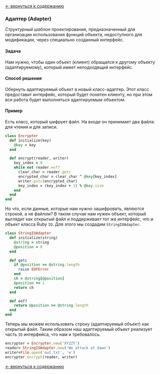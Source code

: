 <a name="start"></a>
[&larr; вернуться к
содержанию](https://github.com/VitaHub/Design-Patterns#structural)

### Адаптер (Adapter)
*Структурный шаблон* проектирования, предназначенный для организации
использования функций объекта, недоступного для модификации, через
специально созданный интерфейс.

#### Задача
Нам нужно, чтобы один объект (клиент) обращался к другому объекту
(адаптируемому), который имеет неподходящий интерфейс.

#### Способ решения
Обернуть адаптируемый объект в новый класс-адаптер. Этот класс предоставит
интерфейс, который будет понятен клиенту, но при этом вся работа будет
выполняться адаптируемым объектом.

#### Пример
Есть класс, который шифрует файл. На входе он принимает два файла: для чтения и
для записи.

```ruby
class Encrypter
  def initialize(key)
    @key = key
  end

  def encrypt(reader, writer)
    key_index = 0
    while not reader.eof?
      clear_char = reader.getc
      encrypted_char = clear_char ^ @key[key_index]
      writer.putc(encrypted_char)
      key_index = (key_index + 1) % @key.size
    end
  end
end
```

Но что, если данные, которые нам нужно зашифровать, являются строкой, а не
файлом? В таком случае нам нужен объект, который выглядит как открытый файл и
поддерживает тот же интерфейс, что и объект класса Ruby `IO`. Для этого мы
создадим `StringIOAdapter`.

```ruby
class StringIOAdapter
  def initialize(string)
    @string = string
    @position = 0
  end

  def getc
    if @position >= @string.length
      raise EOFError
    end
    ch = @string[@position]
    @position += 1
    return ch
  end

  def eof?
    return @position >= @string.length
  end
end
```

Теперь мы можем использовать строку (адаптируемый объект) как открытый файл.
Таким образом наш адаптируемый объект реализует часть `IO` интерфейса, что нам
и требовалось.

```ruby
encrypter = Encrypter.new('XYZZY')
reader= StringIOAdapter.new('We attack at dawn')
writer=File.open('out.txt', 'w')
encrypter.encrypt(reader, writer)
```

[&larr; вернуться к
содержанию](https://github.com/VitaHub/Design-Patterns#structural)
